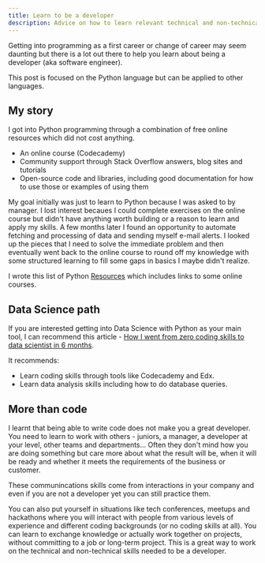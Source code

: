 ```yaml
---
title: Learn to be a developer
description: Advice on how to learn relevant technical and non-technical skills
---
```


Getting into programming as a first career or change of career may seem daunting but there is a lot out there to help you learn about being a developer (aka software engineer). 

This post is focused on the Python language but can be applied to other languages.

## My story

I got into Python programming through a combination of free online resources which did not cost anything.

- An online course (Codecademy)
- Community support through Stack Overflow answers, blog sites and tutorials
- Open-source code and libraries, including good documentation for how to use those or examples of using them 

My goal initially was just to learn to Python because I was asked to by manager. I lost interest becaues I could complete exercises on the online course but didn't have anything worth building or a reason to learn and apply my skills. A few months later I found an opportunity to automate fetching and processing of data and sending myself e-mail alerts. I looked up the pieces that I need to solve the immediate problem and then eventually went back to the online course to round off my knowledge with some structured learning to fill some gaps in basics I maybe didn't realize.

I wrote this list of Python [Resources](https://github.com/MichaelCurrin/learn-to-code/tree/master/Scripting%20languages/Python#resources) which includes links to some online courses.

## Data Science path

If you are interested getting into Data Science with Python as your main tool, I can recommend this article - [How I went from zero coding skills to data scientist in 6 months](https://towardsdatascience.com/how-i-went-from-zero-coding-skills-to-data-scientist-in-6-months-c2207b65f2f3). 

It recommends:

- Learn coding skills through tools like Codecademy and Edx.
- Learn data analysis skills including how to do database queries.

## More than code

I learnt that being able to write code does not make you a great developer. You need to learn to work with others - juniors, a manager, a developer at your level, other teams and departments... Often they don't mind how you are doing something but care more about what the result will be, when it will be ready and whether it meets the requirements of the business or customer.

These communincations skills come from interactions in your company and even if you are not a developer yet you can still practice them. 

You can also put yourself in situations like tech conferences, meetups and hackathons where you will interact with people from various levels of experience and different coding backgrounds (or no coding skills at all). You can learn to exchange knowledge or actually work together on projects, without committing to a job or long-term project. This is a great way to work on the technical and non-technical skills needed to be a developer.
